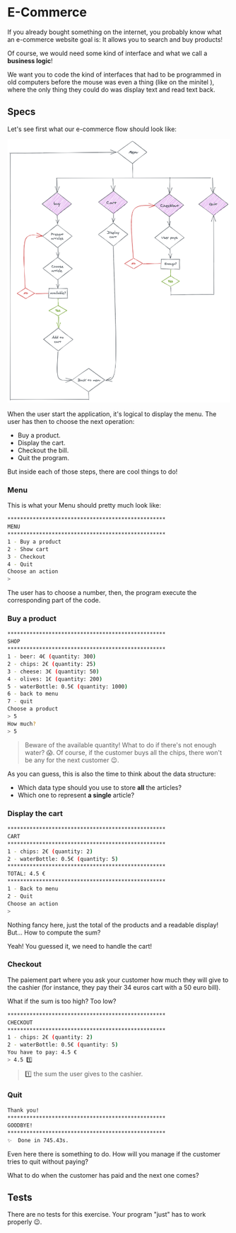 # E-Commerce

If you already bought something on the internet, you probably know what an e-commerce website goal is: It allows you to search and buy products!

Of course, we would need some kind of interface and what we call a **business logic**!

We want you to code the kind of interfaces that had to be programmed in old computers before the mouse was even a thing (like on the minitel ), where the only thing they could do was display text and read text back.

## Specs

Let's see first what our e-commerce flow should look like:

![e-commerce flow](./assets/images/e-commerce-flow.png)

When the user start the application, it's logical to display the menu.
The user has then to choose the next operation:

- Buy a product.
- Display the cart.
- Checkout the bill.
- Quit the program.

But inside each of those steps, there are cool things to do!

### Menu

This is what your Menu should pretty much look like:
```sh
**************************************************
MENU
**************************************************
1 - Buy a product
2 - Show cart
3 - Checkout
4 - Quit
Choose an action
>
```

The user has to choose a number, then, the program execute the corresponding part of the code.



### Buy a product

```sh
**************************************************
SHOP
**************************************************
1 - beer: 4€ (quantity: 300)
2 - chips: 2€ (quantity: 25)
3 - cheese: 3€ (quantity: 50)
4 - olives: 1€ (quantity: 200)
5 - waterBottle: 0.5€ (quantity: 1000)
6 - back to menu
7 - quit
Choose a product
> 5
How much?
> 5
```
> Beware of the available quantity! What to do if there's not enough water? 😱.
> Of course, if the customer buys all the chips, there won't be any for the next customer 😉.

As you can guess, this is also the time to think about the data structure:
- Which data type should you use to store **all** the articles?
- Which one to represent **a single** article?

### Display the cart

```sh
**************************************************
CART
**************************************************
1 - chips: 2€ (quantity: 2)
2 - waterBottle: 0.5€ (quantity: 5)
**************************************************
TOTAL: 4.5 €
**************************************************
1 - Back to menu
2 - Quit
Choose an action
>
```

Nothing fancy here, just the total of the products and a readable display!
But... How to compute the sum?

Yeah! You guessed it, we need to handle the cart!

### Checkout

The paiement part where you ask your customer how much they will give to the cashier (for instance, they pay their 34 euros cart with a 50 euro bill).

What if the sum is too high? Too low?

```sh
**************************************************
CHECKOUT
**************************************************
1 - chips: 2€ (quantity: 2)
2 - waterBottle: 0.5€ (quantity: 5)
You have to pay: 4.5 €
> 4.5 1️⃣
```
> 1️⃣ the sum the user gives to the cashier.

### Quit

```sh
Thank you!
**************************************************
GOODBYE!
**************************************************
✨  Done in 745.43s.
```

Even here there is something to do. How will you manage if the customer tries to quit without paying?

What to do when the customer has paid and the next one comes?

## Tests

There are no tests for this exercise. Your program "just" has to work properly 😉.
